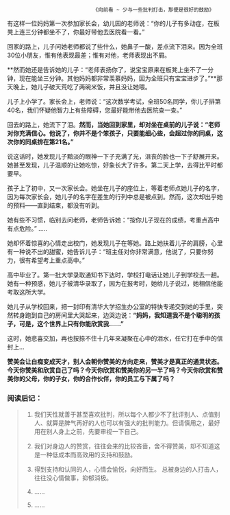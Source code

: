                                 《向前看 ~ 少与一些批判打击，那便是很好的鼓励》

有这样一位妈妈第一次参加家长会，幼儿园的老师说：“你的儿子有多动症，在板凳上连三分钟都坐不了，你最好带他去医院看一看。” 

回家的路上，儿子问她老师都说了些什么，她鼻子一酸，差点流下泪来。因为全班30位小朋友，惟有他表现最差；惟有对他，老师表现出不屑。 

**然而她还是告诉她的儿子：“老师表扬你了，说宝宝原来在板凳上坐不了一分钟，现在能坐三分钟。其他妈妈都非常羡慕妈妈，因为全班只有宝宝进步了。”**那天晚上，她儿子破天荒吃了两碗米饭，并且没让她喂。 

儿子上小学了。家长会上，老师说：“这次数学考试，全班50名同学，你儿子排第40名，我们怀疑他智力上有些障碍，您最好能带他去医院查一查。”

回去的路上，她流下了泪。**然而，当她回到家里，却对坐在桌前的儿子说：“老师对你充满信心。他说了，你并不是个笨孩子，只要能细心些，会超过你的同桌，这次你的同桌排在第21名。”**

说这话时，她发现儿子黯淡的眼神一下子充满了光，沮丧的脸也一下子舒展开来。她甚至发现，儿子温顺的让她吃惊，好象长大了许多。第二天上学，去得比平时都要早。 

孩子上了初中，又一次家长会。她坐在儿子的座位上，等着老师点她儿子的名字，因为每次家长会，她儿子的名字在差生的行列中总是被点到。然而，这次却出乎她的预料——直到结束，都没有听到。 

她有些不习惯，临别去问老师，老师告诉她：“按你儿子现在的成绩，考重点高中有点危险。” .....

她却怀着惊喜的心情走出校门，她发现儿子在等她。路上她扶着儿子的肩膀，心里有一种说不出的甜蜜，她告诉儿子：“班主任对你非常满意，他说了，只要你努力，很有希望考上重点高中。” 

高中毕业了。第一批大学录取通知书下达时，学校打电话让她儿子到学校去一趟。她有一种预感，她儿子被清华录取了，因为在报考时，她给儿子说过，她相信他能考取这所大学。 

她儿子从学校回来，把一封印有清华大学招生办公室的特快专递交到她的手里，突然转身跑到自己的房间里大哭起来，边哭边说：**“妈妈，我知道我不是个聪明的孩子，可是，这个世界上只有你能欣赏我……”**

这时，她悲喜交加，再也按捺不住十几年来凝聚在心中的泪水，任它打在手中的信封上…

**赞美会让白痴变成天才，别人会朝你赞美的方向走来，赞美才是真正的通灵状态。今天你赞美和欣赏自己了吗？今天你欣赏和赞美你的另一半了吗？今天你欣赏和赞美你的父母，你的子女，你的合作伙伴，你的员工与下属了吗？**

    
### 阅读后记： 
    
> 1. 我们天性就善于甚至喜欢批判，所以每个人都少不了批评别人、点值别人、就算是脾气再好的人也可以有强大的批判能力。但请慎用之，最好用在别人身上之前，先要审视一下自己。
> 
> 2. 我们对身边人的赞赏，往往会来的比较吝啬，舍不得赞美，却不知道这是一种低成本而高效用的支持和鼓励。
> 
> 3. 得到支持和认同的人，心情会愉悦，向好而生。   总被身边的人打击人，往往没心情做事，抑郁消极。
> 
> 4. ……
> 
> 5. ……


